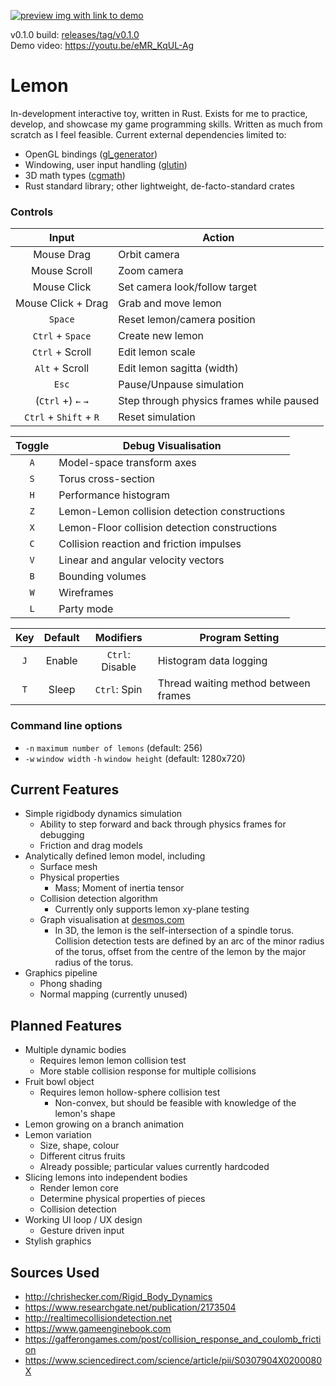 [![preview img with link to demo](https://i.imgur.com/8j7793v.png)](https://youtu.be/eMR_KqUL-Ag)

v0.1.0 build: [releases/tag/v0.1.0](https://github.com/gluyas/lemon/releases/tag/v0.1.0)  
Demo video: https://youtu.be/eMR_KqUL-Ag

# Lemon

In-development interactive toy, written in Rust. Exists for me to practice, develop, and showcase my game programming skills. Written as much from scratch as I feel feasible. Current external dependencies limited to:
- OpenGL bindings ([gl_generator](https://crates.io/crates/gl_generator))
- Windowing, user input handling ([glutin](https://crates.io/crates/glutin))
- 3D math types ([cgmath](https://crates.io/crates/cgmath))
- Rust standard library; other lightweight, de-facto-standard crates

### Controls

| Input | Action |
| :---: | ------ |
| Mouse Drag | Orbit camera |
| Mouse Scroll | Zoom camera |
| Mouse Click | Set camera look/follow target |
| Mouse Click + Drag | Grab and move lemon |
| `Space` | Reset lemon/camera position |
| `Ctrl` + `Space` | Create new lemon |
| `Ctrl` + Scroll | Edit lemon scale |
| `Alt` + Scroll | Edit lemon sagitta (width) |
| `Esc` | Pause/Unpause simulation |
| (`Ctrl` +) `←` `→` | Step through physics frames while paused |
| `Ctrl` + `Shift` + `R` | Reset simulation |

| Toggle | Debug Visualisation |
| :----: | ------------------- |
| `A` | Model-space transform axes |
| `S` | Torus cross-section |
| `H` | Performance histogram |
| `Z` | Lemon-Lemon collision detection constructions |
| `X` | Lemon-Floor collision detection constructions |
| `C` | Collision reaction and friction impulses |
| `V` | Linear and angular velocity vectors |
| `B` | Bounding volumes |
| `W` | Wireframes |
| `L` | Party mode |

| Key | Default | Modifiers | Program Setting |
| :-: | :-----: | :-------: | --------------- |
| `J` | Enable | `Ctrl`: Disable | Histogram data logging |
| `T` | Sleep | `Ctrl`: Spin | Thread waiting method between frames |

### Command line options
- `-n` `maximum number of lemons` (default: 256)
- `-w` `window width` `-h` `window height` (default: 1280x720)

## Current Features
- Simple rigidbody dynamics simulation
  - Ability to step forward and back through physics frames for debugging
  - Friction and drag models
- Analytically defined lemon model, including
  - Surface mesh
  - Physical properties
    - Mass; Moment of inertia tensor
  - Collision detection algorithm
    - Currently only supports lemon xy-plane testing
  - Graph visualisation at [desmos.com](https://www.desmos.com/calculator/z7ijifw8pc)
    - In 3D, the lemon is the self-intersection of a spindle torus. Collision detection tests are defined by an arc of the minor radius of the torus, offset from the centre of the lemon by the major radius of the torus.
- Graphics pipeline
  - Phong shading
  - Normal mapping (currently unused)

## Planned Features
- Multiple dynamic bodies
  - Requires lemon lemon collision test
  - More stable collision response for multiple collisions
- Fruit bowl object
  - Requires lemon hollow-sphere collision test
    - Non-convex, but should be feasible with knowledge of the lemon's shape
- Lemon growing on a branch animation
- Lemon variation
  - Size, shape, colour
  - Different citrus fruits
  - Already possible; particular values currently hardcoded
- Slicing lemons into independent bodies
  - Render lemon core
  - Determine physical properties of pieces
  - Collision detection
- Working UI loop / UX design
  - Gesture driven input
- Stylish graphics

## Sources Used
- http://chrishecker.com/Rigid_Body_Dynamics
- https://www.researchgate.net/publication/2173504
- http://realtimecollisiondetection.net
- https://www.gameenginebook.com
- https://gafferongames.com/post/collision_response_and_coulomb_friction
- https://www.sciencedirect.com/science/article/pii/S0307904X0200080X
